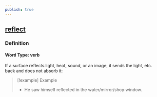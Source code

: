 ```yaml
---
publish: true
---
```


## [reflect](https://dictionary.cambridge.org/dictionary/english/reflect)

### Definition
#### Word Type: verb
If a surface reflects light, heat, sound, or an image, it sends the light, etc. back and does not absorb it:

>[!example] Example
> - He saw himself reflected in the water/mirror/shop window.
